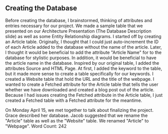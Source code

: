 ## Creating the Database


<!DOCTYPE html>
<html>
<body>

Before creating the database, I brainstormed, thinking of attributes and entries necessary for our project. We made a sample table that we
presented on our Architecture Presentation (The Database Description slide) as well as some Entity Relationship diagrams. I started off by
creating an Article table. Originally, I thought that I could just auto-increment the ID of each Article added to the database without the
name of the article. Later, I thought it would be beneficial to add the attribute "Article Name" for to the database for stylistic
purposes. In addition, it would be beneficial to have the article name in the database.  Inspired by our original table, I added the 
attributes Source and HTML Page. At first, I added the keyword to the table, but it made more sense to create a table specifically for our
keywords. I created a Website table that hold the URL and the title of the webpage. I wanted to create a Fetched attribute for the Article
table that tells the user whether we have downloaded and created a blog post out of the article. Because I had issues creating the Fetched
attribute in the Article table, I just created a Fetched table with a Fetched attribute for the meantime. 

On Monday April 15, we met together to talk about finalizing the project. Grace described her database. Jacob suggested that we rename the
"Article" table as well as the "Website" table. We renamed "Article" to "Webpage". 
Word Count: 242
